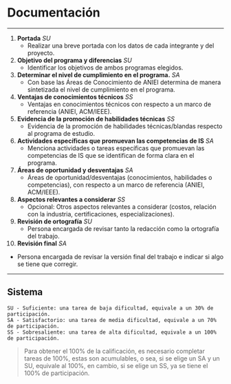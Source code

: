 # Documentación
-------
1. **Portada** *SU* 
   - Realizar una breve portada con los datos de cada integrante y del proyecto.
2. **Objetivo del programa y diferencias** *SU*
   - Identificar los objetivos de ambos programas elegidos.
3. **Determinar el nivel de cumplimiento en el programa.** *SA*
   - Con base las Áreas de Conocimiento de ANIEI determina de manera sintetizada el nivel de cumplimiento en el programa.
4. **Ventajas de conocimientos técnicos** *SS*
   - Ventajas en conocimientos técnicos con respecto a un marco de referencia (ANIEI, ACM/IEEE). 
5. **Evidencia de la promoción de habilidades técnicas** *SS*
   - Evidencia de la promoción de habilidades técnicas/blandas respecto al programa de estudio. 
6. **Actividades específicas que promuevan las competencias de IS** *SA*
   - Menciona actividades o tareas específicas que promuevan las competencias de IS que se identifican de forma clara en el programa.
7. **Áreas de oportunidad y desventajas** *SA*
   - Áreas de oportunidad/desventajas (conocimientos, habilidades o competencias), con respecto a un marco de referencia (ANIEI, ACM/IEEE).  
8. **Aspectos relevantes a considerar** *SS*
   - Opcional: Otros aspectos relevantes a considerar (costos, relación con la industria, certificaciones, especializaciones).
9. **Revisión de ortografía** *SU*
   - Persona encargada de revisar tanto la redacción como la ortografía del trabajo.
10. **Revisión final** *SA*
   - Persona encargada de revisar la versión final del trabajo e indicar si algo se tiene que corregir.

-----------

## Sistema
```
SU - Suficiente: una tarea de baja dificultad, equivale a un 30% de participación.
SA - Satisfactorio: una tarea de media dificultad, equivale a un 70% de participación.
SS - Sobresaliente: una tarea de alta dificultad, equivale a un 100% de participación.
```

> Para obtener el 100% de la calificación, es necesario completar tareas de 100%, estas son acumulables, o sea, si se elige un SA y un SU, equivale al 100%, en cambio, si se elige un SS, ya se tiene el 100% de participación.
